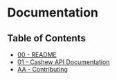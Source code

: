 # Documentation

## Table of Contents
- [00 - README](../README.md)
- [01 - Cashew API Documentation](./api.md)
- [AA - Contributing](./CONTRIBUTION.md)